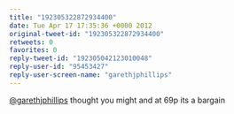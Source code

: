 ```yaml
---
title: "192305322872934400"
date: Tue Apr 17 17:35:36 +0000 2012
original-tweet-id: "192305322872934400"
retweets: 0
favorites: 0
reply-tweet-id: "192305042123010048"
reply-user-id: "95453427"
reply-user-screen-name: "garethjphillips"
---
```

<a href="https://twitter.com/garethjphillips">@garethjphillips</a> thought you might and at 69p its a bargain
